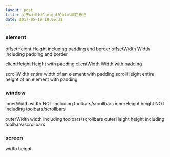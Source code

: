 ```yaml
---
layout: post
title: 关于width和height的html属性总结
date: 2017-05-19 18:00:31
---
```

### element

offsetHeight Height including padding and border
offsetWidth Width including padding and border

clientHeight Height with padding
clientWidth Width with padding

scrollWidth entire width of an element with padding
scrollHeight entire height of an element with padding

### window

innerWidth width NOT including toolbars/scrollbars
innerHeight height NOT including toolbars/scrollbars

outerWidth width including toolbars/scrollbars
outerHeight height including toolbars/scrollbars

### screen
width
height